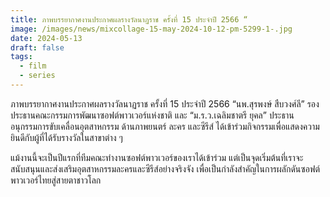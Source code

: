 ```yaml
---
title: ภาพบรรยากาศงานประกาศผลรางวัลนาฏราช ครั้งที่ 15 ประจำปี 2566 “
image: /images/news/mixcollage-15-may-2024-10-12-pm-5299-1-.jpg
date: 2024-05-13
draft: false
tags:
  - film
  - series
---
```

ภาพบรรยากาศงานประกาศผลรางวัลนาฏราช ครั้งที่ 15 ประจำปี 2566 “นพ.สุรพงษ์ สืบวงศ์ลี” รองประธานคณะกรรมการพัฒนาซอฟต์พาวเวอร์แห่งชาติ และ “ม.ร.ว.เฉลิมชาตรี ยุคล” ประธานอนุกรรมการขับเคลื่อนอุตสาหกรรม ด้านภาพยนตร์ ละคร และซีรีส์ ได้เข้าร่วมกิจกรรมเพื่อแสดงความยินดีกับผู้ที่ได้รับรางวัลในสาขาต่าง ๆ

แม้งานนี้จะเป็นปีแรกที่ทีมคณะทำงานซอฟต์พาวเวอร์ของเราได้เข้าร่วม แต่เป็นจุดเริ่มต้นที่เราจะสนับสนุนและส่งเสริมอุตสาหกรรมละครและซีรีส์อย่างจริงจัง เพื่อเป็นกำลังสำคัญในการผลักดันซอฟต์พาวเวอร์ไทยสู่สายตาชาวโลก
